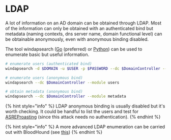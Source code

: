 # LDAP

A lot of information on an AD domain can be obtained through LDAP. Most of the information can only be obtained with an authenticated bind but metadata \(naming contexts, dns server name, domain functional level\) can be obtainable anonymously, even with anonymous binding disabled.

The tool windapsearch \([Go](https://github.com/ropnop/go-windapsearch) \(preferred\) or [Python](https://github.com/ropnop/windapsearch)\) can be used to enumerate basic but useful information.

```bash
# enumerate users (authenticated bind)
windapsearch -d $DOMAIN -u $USER -p $PASSWORD --dc $DomainController --module users

# enumerate users (anonymous bind)
windapsearch --dc $DomainController --module users

# obtain metadata (anonymous bind)
windapsearch --dc $DomainController --module metadata
```

{% hint style="info" %}
LDAP anonymous binding is usually disabled but it's worth checking. It could be handful to list the users and test for [ASREProasting](../movement/abusing-kerberos/asreproast.md) \(since this attack needs no authentication\).
{% endhint %}

{% hint style="info" %}
A more advanced LDAP enumeration can be carried out with BloodHound \(see [this](ldap.md)\)
{% endhint %}

